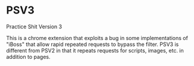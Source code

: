# PSV3
Practice Shit Version 3

This is a chrome extension that exploits a bug in some implementations of "iBoss" that allow rapid repeated requests to bypass the filter. PSV3 is different from PSV2 in that it repeats requests for scripts, images, etc. in addition to pages.
